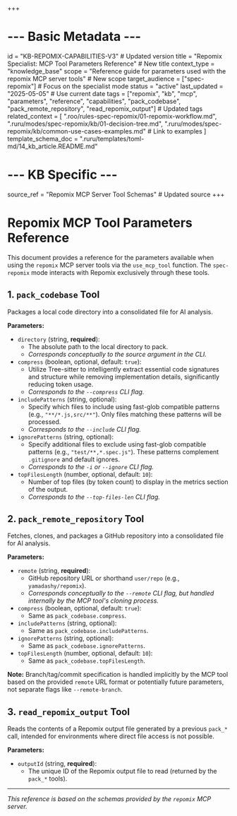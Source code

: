 +++
# --- Basic Metadata ---
id = "KB-REPOMIX-CAPABILITIES-V3" # Updated version
title = "Repomix Specialist: MCP Tool Parameters Reference" # New title
context_type = "knowledge_base"
scope = "Reference guide for parameters used with the repomix MCP server tools" # New scope
target_audience = ["spec-repomix"] # Focus on the specialist mode
status = "active"
last_updated = "2025-05-05" # Use current date
tags = ["repomix", "kb", "mcp", "parameters", "reference", "capabilities", "pack_codebase", "pack_remote_repository", "read_repomix_output"] # Updated tags
related_context = [
    ".roo/rules-spec-repomix/01-repomix-workflow.md",
    ".ruru/modes/spec-repomix/kb/01-decision-tree.md",
    ".ruru/modes/spec-repomix/kb/common-use-cases-examples.md" # Link to examples
    ]
template_schema_doc = ".ruru/templates/toml-md/14_kb_article.README.md"
# --- KB Specific ---
source_ref = "Repomix MCP Server Tool Schemas" # Updated source
+++

# Repomix MCP Tool Parameters Reference

This document provides a reference for the parameters available when using the `repomix` MCP server tools via the `use_mcp_tool` function. The `spec-repomix` mode interacts with Repomix exclusively through these tools.

## 1. `pack_codebase` Tool

Packages a local code directory into a consolidated file for AI analysis.

**Parameters:**

*   `directory` (string, **required**):
    *   The absolute path to the local directory to pack.
    *   *Corresponds conceptually to the source argument in the CLI.*
*   `compress` (boolean, optional, default: `true`):
    *   Utilize Tree-sitter to intelligently extract essential code signatures and structure while removing implementation details, significantly reducing token usage.
    *   *Corresponds to the `--compress` CLI flag.*
*   `includePatterns` (string, optional):
    *   Specify which files to include using fast-glob compatible patterns (e.g., `"**/*.js,src/**"`). Only files matching these patterns will be processed.
    *   *Corresponds to the `--include` CLI flag.*
*   `ignorePatterns` (string, optional):
    *   Specify additional files to exclude using fast-glob compatible patterns (e.g., `"test/**,*.spec.js"`). These patterns complement `.gitignore` and default ignores.
    *   *Corresponds to the `-i` or `--ignore` CLI flag.*
*   `topFilesLength` (number, optional, default: `10`):
    *   Number of top files (by token count) to display in the metrics section of the output.
    *   *Corresponds to the `--top-files-len` CLI flag.*

## 2. `pack_remote_repository` Tool

Fetches, clones, and packages a GitHub repository into a consolidated file for AI analysis.

**Parameters:**

*   `remote` (string, **required**):
    *   GitHub repository URL or shorthand `user/repo` (e.g., `yamadashy/repomix`).
    *   *Corresponds conceptually to the `--remote` CLI flag, but handled internally by the MCP tool's cloning process.*
*   `compress` (boolean, optional, default: `true`):
    *   Same as `pack_codebase.compress`.
*   `includePatterns` (string, optional):
    *   Same as `pack_codebase.includePatterns`.
*   `ignorePatterns` (string, optional):
    *   Same as `pack_codebase.ignorePatterns`.
*   `topFilesLength` (number, optional, default: `10`):
    *   Same as `pack_codebase.topFilesLength`.

**Note:** Branch/tag/commit specification is handled implicitly by the MCP tool based on the provided `remote` URL format or potentially future parameters, not separate flags like `--remote-branch`.

## 3. `read_repomix_output` Tool

Reads the contents of a Repomix output file generated by a previous `pack_*` call, intended for environments where direct file access is not possible.

**Parameters:**

*   `outputId` (string, **required**):
    *   The unique ID of the Repomix output file to read (returned by the `pack_*` tools).

---

*This reference is based on the schemas provided by the `repomix` MCP server.*